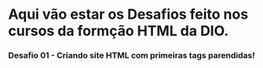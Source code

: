 # Aqui vão estar os Desafios feito nos cursos da formção HTML da DIO. 

### Desafio 01 - Criando site HTML com primeiras tags parendidas!